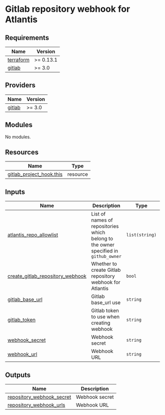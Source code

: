 # Gitlab repository webhook for Atlantis

<!-- BEGINNING OF PRE-COMMIT-TERRAFORM DOCS HOOK -->
## Requirements

| Name | Version |
|------|---------|
| <a name="requirement_terraform"></a> [terraform](#requirement\_terraform) | >= 0.13.1 |
| <a name="requirement_gitlab"></a> [gitlab](#requirement\_gitlab) | >= 3.0 |

## Providers

| Name | Version |
|------|---------|
| <a name="provider_gitlab"></a> [gitlab](#provider\_gitlab) | >= 3.0 |

## Modules

No modules.

## Resources

| Name | Type |
|------|------|
| [gitlab_project_hook.this](https://registry.terraform.io/providers/gitlabhq/gitlab/latest/docs/resources/project_hook) | resource |

## Inputs

| Name | Description | Type | Default | Required |
|------|-------------|------|---------|:--------:|
| <a name="input_atlantis_repo_allowlist"></a> [atlantis\_repo\_allowlist](#input\_atlantis\_repo\_allowlist) | List of names of repositories which belong to the owner specified in `github_owner` | `list(string)` | n/a | yes |
| <a name="input_create_gitlab_repository_webhook"></a> [create\_gitlab\_repository\_webhook](#input\_create\_gitlab\_repository\_webhook) | Whether to create Gitlab repository webhook for Atlantis | `bool` | `true` | no |
| <a name="input_gitlab_base_url"></a> [gitlab\_base\_url](#input\_gitlab\_base\_url) | Gitlab base\_url use | `string` | `""` | no |
| <a name="input_gitlab_token"></a> [gitlab\_token](#input\_gitlab\_token) | Gitlab token to use when creating webhook | `string` | `""` | no |
| <a name="input_webhook_secret"></a> [webhook\_secret](#input\_webhook\_secret) | Webhook secret | `string` | `""` | no |
| <a name="input_webhook_url"></a> [webhook\_url](#input\_webhook\_url) | Webhook URL | `string` | `""` | no |

## Outputs

| Name | Description |
|------|-------------|
| <a name="output_repository_webhook_secret"></a> [repository\_webhook\_secret](#output\_repository\_webhook\_secret) | Webhook secret |
| <a name="output_repository_webhook_urls"></a> [repository\_webhook\_urls](#output\_repository\_webhook\_urls) | Webhook URL |
<!-- END OF PRE-COMMIT-TERRAFORM DOCS HOOK -->
